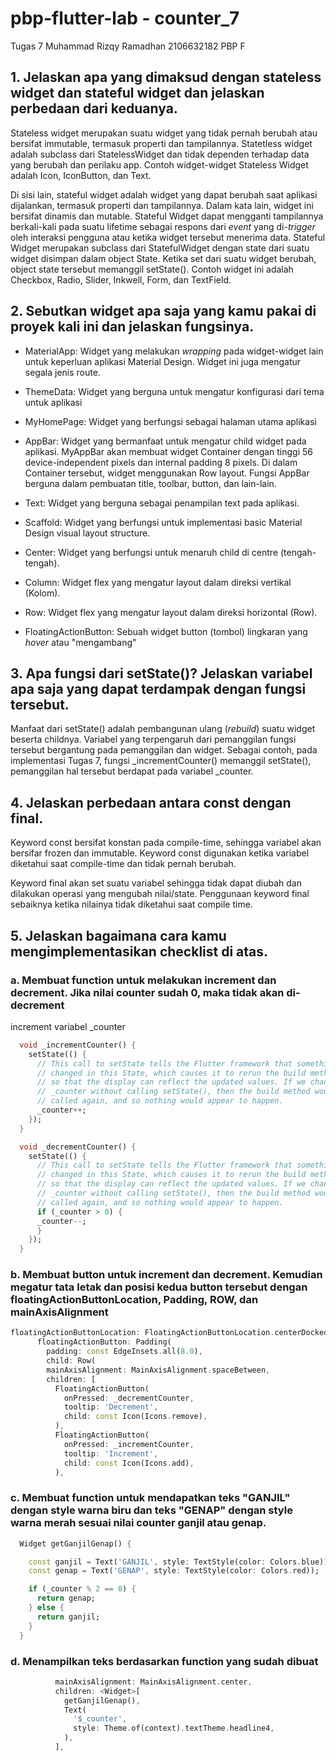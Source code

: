 # pbp-flutter-lab - counter_7
Tugas 7
Muhammad Rizqy Ramadhan
2106632182
PBP F

## 1. Jelaskan apa yang dimaksud dengan stateless widget dan stateful widget dan jelaskan perbedaan dari keduanya.
Stateless widget merupakan suatu widget yang tidak pernah berubah atau bersifat immutable, termasuk properti dan tampilannya. Statetless widget adalah subclass dari StatelessWidget dan tidak dependen terhadap data yang berubah dan perilaku app. Contoh widget-widget Stateless Widget adalah Icon, IconButton, dan Text.

Di sisi lain, stateful widget adalah widget yang dapat berubah saat aplikasi dijalankan, termasuk properti dan tampilannya. Dalam kata lain, widget ini bersifat dinamis dan mutable. Stateful Widget dapat mengganti tampilannya berkali-kali pada suatu lifetime sebagai respons dari _event_ yang di-_trigger_ oleh interaksi pengguna atau ketika widget tersebut menerima data. Stateful Widget merupakan subclass dari StatefulWidget dengan state dari suatu widget disimpan dalam object State. Ketika set dari suatu widget berubah, object state tersebut memanggil setState(). Contoh widget ini adalah Checkbox, Radio, Slider, Inkwell, Form, dan TextField.


## 2. Sebutkan widget apa saja yang kamu pakai di proyek kali ini dan jelaskan fungsinya.
- MaterialApp: Widget yang melakukan _wrapping_ pada widget-widget lain untuk keperluan aplikasi Material Design. Widget ini juga mengatur segala jenis route.

- ThemeData: Widget yang berguna untuk mengatur konfigurasi dari tema untuk aplikasi

- MyHomePage: Widget yang berfungsi sebagai halaman utama aplikasi

- AppBar: Widget yang bermanfaat untuk mengatur child widget pada aplikasi. MyAppBar akan membuat widget Container dengan tinggi 56 device-independent pixels dan internal padding 8 pixels. Di dalam Container tersebut, widget menggunakan Row layout. Fungsi AppBar berguna dalam pembuatan title, toolbar, button, dan lain-lain.

- Text: Widget yang berguna sebagai penampilan text pada aplikasi.

- Scaffold: Widget yang berfungsi untuk implementasi basic Material Design visual layout structure.

- Center: Widget yang berfungsi untuk menaruh child di centre (tengah-tengah). 

- Column: Widget flex yang mengatur layout dalam direksi vertikal (Kolom).

- Row: Widget flex yang mengatur layout dalam direksi horizontal (Row).

- FloatingActionButton: Sebuah widget button (tombol) lingkaran yang _hover_ atau "mengambang"



## 3. Apa fungsi dari setState()? Jelaskan variabel apa saja yang dapat terdampak dengan fungsi tersebut.
Manfaat dari setState() adalah pembangunan ulang (_rebuild_) suatu widget beserta childnya. Variabel yang terpengaruh dari pemanggilan fungsi tersebut bergantung pada pemanggilan dan widget. Sebagai contoh, pada implementasi Tugas 7, fungsi _incrementCounter() memanggil setState(), pemanggilan hal tersebut berdapat pada variabel _counter.


## 4. Jelaskan perbedaan antara const dengan final.
Keyword const bersifat konstan pada compile-time, sehingga variabel akan bersifar frozen dan immutable. Keyword const digunakan ketika variabel diketahui saat compile-time dan tidak pernah berubah.

Keyword final akan set suatu variabel sehingga tidak dapat diubah dan dilakukan operasi yang mengubah nilai/state. Penggunaan keyword final sebaiknya ketika nilainya tidak diketahui saat compile time.


## 5. Jelaskan bagaimana cara kamu mengimplementasikan checklist di atas.

### a. Membuat function untuk melakukan increment dan decrement. Jika nilai counter sudah 0, maka tidak akan di-decrement
increment variabel _counter
```dart
  void _incrementCounter() {
    setState(() {
      // This call to setState tells the Flutter framework that something has
      // changed in this State, which causes it to rerun the build method below
      // so that the display can reflect the updated values. If we changed
      // _counter without calling setState(), then the build method would not be
      // called again, and so nothing would appear to happen.
      _counter++;
    });
  }

  void _decrementCounter() {
    setState(() {
      // This call to setState tells the Flutter framework that something has
      // changed in this State, which causes it to rerun the build method below
      // so that the display can reflect the updated values. If we changed
      // _counter without calling setState(), then the build method would not be
      // called again, and so nothing would appear to happen.
      if (_counter > 0) {
      _counter--;
      }
    });
  }
```

### b. Membuat button untuk increment dan decrement. Kemudian megatur tata letak dan posisi kedua button tersebut dengan floatingActionButtonLocation, Padding, ROW, dan mainAxisAlignment 
```dart
floatingActionButtonLocation: FloatingActionButtonLocation.centerDocked,
      floatingActionButton: Padding(
        padding: const EdgeInsets.all(8.0),
        child: Row(
        mainAxisAlignment: MainAxisAlignment.spaceBetween,
        children: [
          FloatingActionButton(
            onPressed: _decrementCounter,
            tooltip: 'Decrement',
            child: const Icon(Icons.remove),
          ),
          FloatingActionButton(
            onPressed: _incrementCounter,
            tooltip: 'Increment',
            child: const Icon(Icons.add),
          ),
```


### c. Membuat function untuk mendapatkan teks "GANJIL" dengan style warna biru dan teks "GENAP" dengan style warna merah sesuai nilai counter ganjil atau genap. 
```dart
  Widget getGanjilGenap() {

    const ganjil = Text('GANJIL', style: TextStyle(color: Colors.blue));
    const genap = Text('GENAP', style: TextStyle(color: Colors.red));

    if (_counter % 2 == 0) {
      return genap;
    } else {
      return ganjil;
    }
  }
```
### d. Menampilkan teks berdasarkan function yang sudah dibuat
```dart
          mainAxisAlignment: MainAxisAlignment.center,
          children: <Widget>[
            getGanjilGenap(),
            Text(
              '$_counter',
              style: Theme.of(context).textTheme.headline4,
            ),
          ],
```
